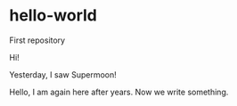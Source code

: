 # hello-world
First repository

Hi!

Yesterday, I saw Supermoon!


Hello, I am again here after years.
Now we write something.
